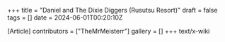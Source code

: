 +++
title = "Daniel and The Dixie Diggers (Rusutsu Resort)"
draft = false
tags = []
date = 2024-06-01T00:20:10Z

[Article]
contributors = ["TheMrMeisterr"]
gallery = []
+++
text/x-wiki